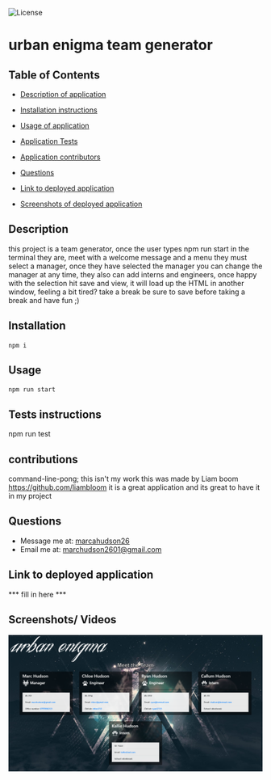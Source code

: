 

![License](https://img.shields.io/:License-None-green.svg)
# urban enigma team generator

## Table of Contents
* [Description of application](#description)
* [Installation instructions](#installation)
* [Usage of application](#usage)


* [Application Tests](#tests-instructions)
* [Application contributors](#contributors)
* [Questions](#questions)
* [Link to deployed application](#link-to-deployed-application)
* [Screenshots of deployed application](#screenshots)


## Description
this project is a team generator, once the user types npm run start in the terminal they are, meet with a welcome message and a menu they must select a manager, once they have selected the manager you can change the manager at any time, they also can add interns and engineers, once happy with the selection hit save and view, it will load up the HTML in another window, feeling a bit tired? take a break be sure to save before taking a break and have fun ;)
 

## Installation
```
npm i 
```

## Usage
```
npm run start 
```
## Tests instructions
npm run test

## contributions

command-line-pong; 
this isn't my work this was made by Liam boom https://github.com/liambloom
it is a great application and its great to have it in my project 



## Questions
- Message me at: [marcahudson26](https://github.com/marcahudson26)
- Email me at: [marchudson2601@gmail.com](mailto:marchudson2601@gmail.com)


## Link to deployed application
*** fill in here ***

## Screenshots/ Videos
![Screenshot](./assets/urbanscreenshot.png)
